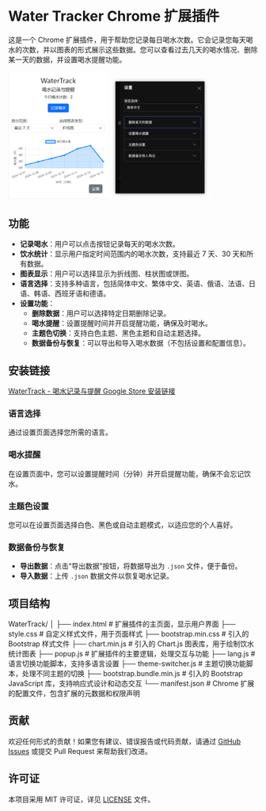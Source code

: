 # Water Tracker Chrome 扩展插件

这是一个 Chrome 扩展插件，用于帮助您记录每日喝水次数。它会记录您每天喝水的次数，并以图表的形式展示这些数据。您可以查看过去几天的喝水情况、删除某一天的数据，并设置喝水提醒功能。

<div>
<img src="assets/screenshot1.png" style="display:inline-block; width: 40%;"/>
<img src="assets/screenshot2.png" style="display:inline-block; width: 40%;"/>
</div>

## 功能

- **记录喝水**：用户可以点击按钮记录每天的喝水次数。
- **饮水统计**：显示用户指定时间范围内的喝水次数，支持最近 7 天、30 天和所有数据。
- **图表显示**：用户可以选择显示为折线图、柱状图或饼图。
- **语言选择**：支持多种语言，包括简体中文、繁体中文、英语、俄语、法语、日语、韩语、西班牙语和德语。
- **设置功能**：
  - **删除数据**：用户可以选择特定日期删除记录。
  - **喝水提醒**：设置提醒时间并开启提醒功能，确保及时喝水。
  - **主题色切换**：支持白色主题、黑色主题和自动主题选择。
  - **数据备份与恢复**：可以导出和导入喝水数据（不包括设置和配置信息）。

## 安装链接

[WaterTrack - 喝水记录与提醒 Google Store 安装链接](https://chromewebstore.google.com/detail/watertrack-%E5%96%9D%E6%B0%B4%E8%AE%B0%E5%BD%95%E4%B8%8E%E6%8F%90%E9%86%92/hfldebifcmhcodgodgnahhnhonndbnbg)

### 语言选择

通过设置页面选择您所需的语言。

### 喝水提醒

在设置页面中，您可以设置提醒时间（分钟）并开启提醒功能，确保不会忘记饮水。

### 主题色设置

您可以在设置页面选择白色、黑色或自动主题模式，以适应您的个人喜好。

### 数据备份与恢复

- **导出数据**：点击“导出数据”按钮，将数据导出为 `.json` 文件，便于备份。
- **导入数据**：上传 `.json` 数据文件以恢复喝水记录。

## 项目结构

WaterTrack/
│
├── index.html # 扩展插件的主页面，显示用户界面
├── style.css # 自定义样式文件，用于页面样式
├── bootstrap.min.css # 引入的 Bootstrap 样式文件
├── chart.min.js # 引入的 Chart.js 图表库，用于绘制饮水统计图表
├── popup.js # 扩展插件的主要逻辑，处理交互与功能
├── lang.js # 语言切换功能脚本，支持多语言设置
├── theme-switcher.js # 主题切换功能脚本，处理不同主题的切换
├── bootstrap.bundle.min.js # 引入的 Bootstrap JavaScript 库，支持响应式设计和动态交互
└── manifest.json # Chrome 扩展的配置文件，包含扩展的元数据和权限声明

## 贡献

欢迎任何形式的贡献！如果您有建议、错误报告或代码贡献，请通过 [GitHub Issues](https://github.com/yourusername/WaterTrack/issues) 或提交 Pull Request 来帮助我们改进。

## 许可证

本项目采用 MIT 许可证，详见 [LICENSE](LICENSE) 文件。
